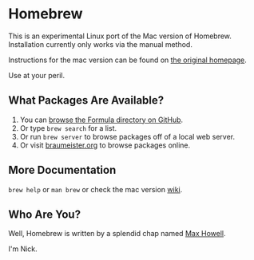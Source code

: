 Homebrew
========
This is an experimental Linux port of the Mac version of Homebrew. Installation currently only works via the manual method.

Instructions for the mac version can be found on [the original homepage][home].

Use at your peril.

What Packages Are Available?
----------------------------
1. You can [browse the Formula directory on GitHub][formula].
2. Or type `brew search` for a list.
3. Or run `brew server` to browse packages off of a local web server.
4. Or visit [braumeister.org][braumeister] to browse packages online.

More Documentation
------------------
`brew help` or `man brew` or check the mac version [wiki][].

Who Are You?
------------
Well, Homebrew is written by a splendid chap named [Max Howell][mxcl].

I'm Nick.


[home]:http://mxcl.github.com/homebrew
[wiki]:http://wiki.github.com/mxcl/homebrew
[mxcl]:http://twitter.com/mxcl
[formula]:http://github.com/mxcl/homebrew/tree/master/Library/Formula/
[braumeister]:http://braumeister.org
